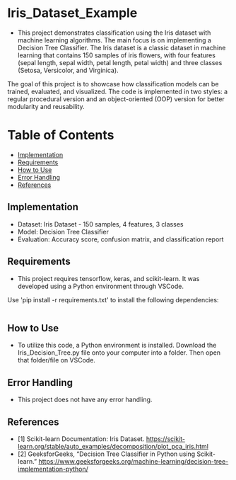 # Iris_Dataset_Example
- This project demonstrates classification using the Iris dataset with machine learning algorithms. The main focus is on implementing a Decision Tree Classifier. The Iris dataset is a classic dataset in machine learning that contains 150 samples of iris flowers, with four features (sepal length, sepal width, petal length, petal width) and three classes (Setosa, Versicolor, and Virginica).

The goal of this project is to showcase how classification models can be trained, evaluated, and visualized. The code is implemented in two styles: a regular procedural version and an object-oriented (OOP) version for better modularity and reusability.

# Table of Contents
- [Implementation](#implementation)
- [Requirements](#requirements)
- [How to Use](#how-to-use)
- [Error Handling](#error-handling)
- [References](#references)

## Implementation
- Dataset: Iris Dataset - 150 samples, 4 features, 3 classes
- Model: Decision Tree Classifier
- Evaluation: Accuracy score, confusion matrix, and classification report



## Requirements
- This project requires tensorflow, keras, and scikit-learn. It was developed using a Python environment through VSCode.

Use 'pip install -r requirements.txt' to install the following dependencies:

```

```

## How to Use
- To utilize this code, a Python environment is installed. Download the Iris_Decision_Tree.py file onto your computer into a folder. Then open that folder/file on VSCode.

## Error Handling
- This project does not have any error handling.

## References
- [1] Scikit-learn Documentation: Iris Dataset. https://scikit-learn.org/stable/auto_examples/decomposition/plot_pca_iris.html
- [2] GeeksforGeeks, “Decision Tree Classifier in Python using Scikit-learn.” https://www.geeksforgeeks.org/machine-learning/decision-tree-implementation-python/ ‌
